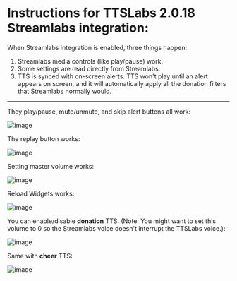# Instructions for TTSLabs 2.0.18 Streamlabs integration:

When Streamlabs integration is enabled, three things happen:
1. Streamlabs media controls (like play/pause) work.
2. Some settings are read directly from Streamlabs.
3. TTS is synced with on-screen alerts. TTS won't play until an alert appears on screen, and it will automatically apply all the donation filters that Streamlabs normally would. 

---

They play/pause, mute/unmute, and skip alert buttons all work:

![image](https://user-images.githubusercontent.com/86311854/122953370-aa1dff80-d34c-11eb-8670-e4ad84fd52d7.png)

The replay button works:

![image](https://user-images.githubusercontent.com/86311854/122953468-be61fc80-d34c-11eb-8350-829d4a76dbfe.png)

Setting master volume works:

![image](https://user-images.githubusercontent.com/86311854/122954040-1993ef00-d34d-11eb-80df-89e359e765c1.png)

Reload Widgets works:

![image](https://user-images.githubusercontent.com/86311854/122954081-21ec2a00-d34d-11eb-9dd1-7ea98735f0db.png)

You can enable/disable **donation** TTS. (Note: You might want to set this volume to 0 so the Streamlabs voice doesn't interrupt the TTSLabs voice.):

![image](https://user-images.githubusercontent.com/86311854/122955378-0fbebb80-d34e-11eb-8491-4bbb6be410ac.png)

Same with **cheer** TTS:

![image](https://user-images.githubusercontent.com/86311854/122955714-54e2ed80-d34e-11eb-8543-e104fa4e2b45.png)
